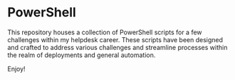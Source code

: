 # PowerShell

This repository houses a collection of PowerShell scripts for a few challenges within my helpdesk career. These scripts have been designed and crafted to address various challenges and streamline processes within the realm of deployments and general automation.

Enjoy!
